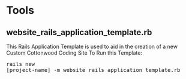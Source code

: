 Tools
=====

## website_rails_application_template.rb
This Rails Application Template is used to aid in the creation of a new Custom Cottonwood Coding Site
To Run this Template:<pre>rails new [project-name] -m website_rails_application_template.rb</pre>
